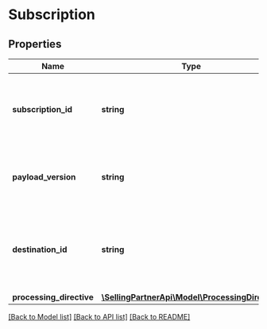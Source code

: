 # Subscription

## Properties
Name | Type | Description | Notes
------------ | ------------- | ------------- | -------------
**subscription_id** | **string** | The subscription identifier generated when the subscription is created. | 
**payload_version** | **string** | The version of the payload object to be used in the notification. | 
**destination_id** | **string** | The identifier for the destination where notifications will be delivered. | 
**processing_directive** | [**\SellingPartnerApi\Model\ProcessingDirective**](ProcessingDirective.md) |  | [optional] 

[[Back to Model list]](../README.md#documentation-for-models) [[Back to API list]](../README.md#documentation-for-api-endpoints) [[Back to README]](../README.md)


